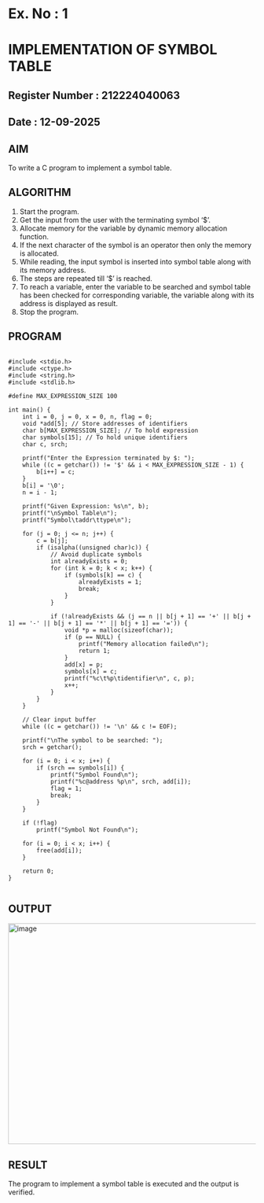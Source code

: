 # Ex. No : 1	
# IMPLEMENTATION OF SYMBOL TABLE 
## Register Number : 212224040063
## Date : 12-09-2025

## AIM   
To write a C program to implement a symbol table.

## ALGORITHM
1.	Start the program.
2.	Get the input from the user with the terminating symbol ‘$’.
3.	Allocate memory for the variable by dynamic memory allocation function.
4.	If the next character of the symbol is an operator then only the memory is allocated.
5.	While reading, the input symbol is inserted into symbol table along with its memory address.
6.	The steps are repeated till ‘$’ is reached.
7.	To reach a variable, enter the variable to be searched and symbol table has been checked for corresponding variable, the variable along with its address is displayed as result.
8.	Stop the program. 

## PROGRAM
```

#include <stdio.h>
#include <ctype.h>
#include <string.h>
#include <stdlib.h>

#define MAX_EXPRESSION_SIZE 100

int main() {
    int i = 0, j = 0, x = 0, n, flag = 0;
    void *add[5]; // Store addresses of identifiers
    char b[MAX_EXPRESSION_SIZE]; // To hold expression
    char symbols[15]; // To hold unique identifiers
    char c, srch;

    printf("Enter the Expression terminated by $: ");
    while ((c = getchar()) != '$' && i < MAX_EXPRESSION_SIZE - 1) {
        b[i++] = c;
    }
    b[i] = '\0';
    n = i - 1;

    printf("Given Expression: %s\n", b);
    printf("\nSymbol Table\n");
    printf("Symbol\taddr\ttype\n");

    for (j = 0; j <= n; j++) {
        c = b[j];
        if (isalpha((unsigned char)c)) {
            // Avoid duplicate symbols
            int alreadyExists = 0;
            for (int k = 0; k < x; k++) {
                if (symbols[k] == c) {
                    alreadyExists = 1;
                    break;
                }
            }

            if (!alreadyExists && (j == n || b[j + 1] == '+' || b[j + 1] == '-' || b[j + 1] == '*' || b[j + 1] == '=')) {
                void *p = malloc(sizeof(char));
                if (p == NULL) {
                    printf("Memory allocation failed\n");
                    return 1;
                }
                add[x] = p;
                symbols[x] = c;
                printf("%c\t%p\tidentifier\n", c, p);
                x++;
            }
        }
    }

    // Clear input buffer
    while ((c = getchar()) != '\n' && c != EOF);

    printf("\nThe symbol to be searched: ");
    srch = getchar();

    for (i = 0; i < x; i++) {
        if (srch == symbols[i]) {
            printf("Symbol Found\n");
            printf("%c@address %p\n", srch, add[i]);
            flag = 1;
            break;
        }
    }

    if (!flag)
        printf("Symbol Not Found\n");

    for (i = 0; i < x; i++) {
        free(add[i]);
    }

    return 0;
}


```

## OUTPUT 

<img width="677" height="449" alt="image" src="https://github.com/user-attachments/assets/d972f8aa-ec84-4c4e-8cd1-948d6323641f" />


## RESULT
The program to implement a symbol table is executed and the output is verified.
